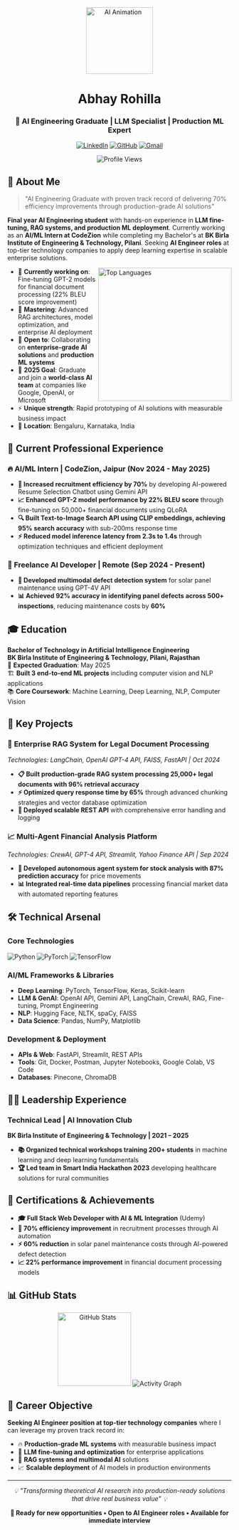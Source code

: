 <div align="center">
  <img src="https://i.giphy.com/media/v1.Y2lkPTc5MGI3NjExMDUyYmo2NXd3NTg5NmE3YzNwMGJvMngzNjdheGhiNTJmeXQ0ZWZieCZlcD12MV9pbnRlcm5hbF9naWZfYnlfaWQmY3Q9cw/TcqEqZZ2KwSSDyy6BI/giphy-downsized-large.gif" width="150" alt="AI Animation">
  
  # Abhay Rohilla
  ### 🧠 AI Engineering Graduate | LLM Specialist | Production ML Expert
  
  [![LinkedIn](https://img.shields.io/badge/LinkedIn-0077B5?style=for-the-badge&logo=linkedin&logoColor=white)](https://linkedin.com/in/abhay-rohilla-92477a225)
  [![GitHub](https://img.shields.io/badge/GitHub-100000?style=for-the-badge&logo=github&logoColor=white)](https://github.com/Abhayrohilla)
  [![Gmail](https://img.shields.io/badge/Gmail-D14836?style=for-the-badge&logo=gmail&logoColor=white)](mailto:abhayrohilla267@gmail.com)
  
  <img src="https://komarev.com/ghpvc/?username=Abhayrohilla&label=Profile%20Views&style=for-the-badge&color=blueviolet" alt="Profile Views" />
</div>

## 🌟 About Me
> "AI Engineering Graduate with proven track record of delivering 70% efficiency improvements through production-grade AI solutions"

**Final year AI Engineering student** with hands-on experience in **LLM fine-tuning, RAG systems, and production ML deployment**. Currently working as an **AI/ML Intern at CodeZion** while completing my Bachelor's at **BK Birla Institute of Engineering & Technology, Pilani**. Seeking **AI Engineer roles** at top-tier technology companies to apply deep learning expertise in scalable enterprise solutions.

<img align="right" src="https://github-readme-stats.vercel.app/api/top-langs/?username=Abhayrohilla&layout=compact&theme=radical&hide_border=true" alt="Top Languages" width="300" />

- 🔭 **Currently working on**: Fine-tuning GPT-2 models for financial document processing (22% BLEU score improvement)
- 🌱 **Mastering**: Advanced RAG architectures, model optimization, and enterprise AI deployment
- 👯 **Open to**: Collaborating on **enterprise-grade AI solutions** and **production ML systems**
- 🎯 **2025 Goal**: Graduate and join a **world-class AI team** at companies like Google, OpenAI, or Microsoft
- ⚡ **Unique strength**: Rapid prototyping of AI solutions with measurable business impact
- 📍 **Location**: Bengaluru, Karnataka, India

## 💼 Current Professional Experience

### 🔥 AI/ML Intern | **CodeZion, Jaipur** (Nov 2024 - May 2025)
- **🚀 Increased recruitment efficiency by 70%** by developing AI-powered Resume Selection Chatbot using Gemini API
- **📈 Enhanced GPT-2 model performance by 22% BLEU score** through fine-tuning on 50,000+ financial documents using QLoRA
- **🔍 Built Text-to-Image Search API using CLIP embeddings, achieving 95% search accuracy** with sub-200ms response time
- **⚡ Reduced model inference latency from 2.3s to 1.4s** through optimization techniques and efficient deployment

### 🌟 Freelance AI Developer | **Remote** (Sep 2024 - Present)
- **🔧 Developed multimodal defect detection system** for solar panel maintenance using GPT-4V API
- **📊 Achieved 92% accuracy in identifying panel defects across 500+ inspections**, reducing maintenance costs by **60%**

## 🎓 Education
**Bachelor of Technology in Artificial Intelligence Engineering**  
**BK Birla Institute of Engineering & Technology, Pilani, Rajasthan**  
📅 **Expected Graduation**: May 2025  
🏗️ **Built 3 end-to-end ML projects** including computer vision and NLP applications  
📚 **Core Coursework**: Machine Learning, Deep Learning, NLP, Computer Vision

## 🚀 Key Projects

### 🏢 **Enterprise RAG System for Legal Document Processing**
*Technologies: LangChain, OpenAI GPT-4 API, FAISS, FastAPI | Oct 2024*
- **📋 Built production-grade RAG system processing 25,000+ legal documents with 96% retrieval accuracy**
- **⚡ Optimized query response time by 65%** through advanced chunking strategies and vector database optimization
- **🔧 Deployed scalable REST API** with comprehensive error handling and logging

### 📈 **Multi-Agent Financial Analysis Platform**
*Technologies: CrewAI, GPT-4 API, Streamlit, Yahoo Finance API | Sep 2024*
- **🤖 Developed autonomous agent system for stock analysis with 87% prediction accuracy** for price movements
- **📊 Integrated real-time data pipelines** processing financial market data with automated reporting features

## 🛠️ Technical Arsenal

### **Core Technologies**
![Python](https://img.shields.io/badge/Python-Expert-3776AB?style=flat-square&logo=python&logoColor=white)
![PyTorch](https://img.shields.io/badge/PyTorch-Advanced-EE4C2C?style=flat-square&logo=pytorch&logoColor=white)
![TensorFlow](https://img.shields.io/badge/TensorFlow-Advanced-FF6F00?style=flat-square&logo=tensorflow&logoColor=white)

### **AI/ML Frameworks & Libraries**
- **Deep Learning**: PyTorch, TensorFlow, Keras, Scikit-learn
- **LLM & GenAI**: OpenAI API, Gemini API, LangChain, CrewAI, RAG, Fine-tuning, Prompt Engineering
- **NLP**: Hugging Face, NLTK, spaCy, FAISS
- **Data Science**: Pandas, NumPy, Matplotlib

### **Development & Deployment**
- **APIs & Web**: FastAPI, Streamlit, REST APIs
- **Tools**: Git, Docker, Postman, Jupyter Notebooks, Google Colab, VS Code
- **Databases**: Pinecone, ChromaDB

## 👨‍💼 Leadership Experience

### **Technical Lead | AI Innovation Club**
**BK Birla Institute of Engineering & Technology | 2021 – 2025**
- **📚 Organized technical workshops training 200+ students** in machine learning and deep learning fundamentals
- **🏆 Led team in Smart India Hackathon 2023** developing healthcare solutions for rural communities

## 🏅 Certifications & Achievements
- **🎓 Full Stack Web Developer with AI & ML Integration** (Udemy)
- **🚀 70% efficiency improvement** in recruitment processes through AI automation
- **⚡ 60% reduction** in solar panel maintenance costs through AI-powered defect detection
- **📈 22% performance improvement** in financial document processing models

## 📊 GitHub Stats
<div align="center">
  <img src="https://github-readme-stats.vercel.app/api?username=Abhayrohilla&show_icons=true&theme=radical&hide_border=true&count_private=true" alt="GitHub Stats" height="165">
  <img src="https://github-readme-activity-graph.vercel.app/graph?username=Abhayrohilla&theme=radical&hide_border=true&custom_title=Contribution%20Graph" alt="Activity Graph">
</div>

## 🎯 Career Objective
**Seeking AI Engineer position at top-tier technology companies** where I can leverage my proven track record in:
- 🔥 **Production-grade ML systems** with measurable business impact
- 🤖 **LLM fine-tuning and optimization** for enterprise applications  
- 🚀 **RAG systems and multimodal AI** solutions
- 📈 **Scalable deployment** of AI models in production environments

---
<div align="center">
  <i>💡 "Transforming theoretical AI research into production-ready solutions that drive real business value" 💡</i>
  
  **📧 Ready for new opportunities • Open to AI Engineer roles • Available for immediate interview**
</div>
